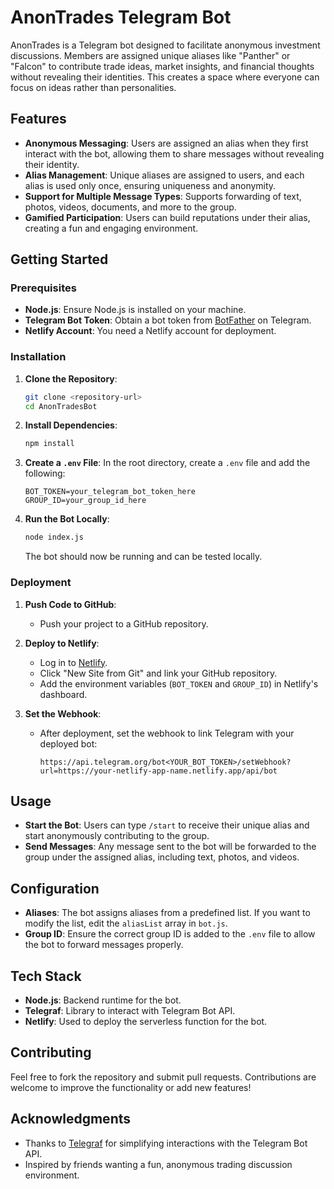 # AnonTrades Telegram Bot

AnonTrades is a Telegram bot designed to facilitate anonymous investment discussions. Members are assigned unique aliases like "Panther" or "Falcon" to contribute trade ideas, market insights, and financial thoughts without revealing their identities. This creates a space where everyone can focus on ideas rather than personalities.

## Features

- **Anonymous Messaging**: Users are assigned an alias when they first interact with the bot, allowing them to share messages without revealing their identity.
- **Alias Management**: Unique aliases are assigned to users, and each alias is used only once, ensuring uniqueness and anonymity.
- **Support for Multiple Message Types**: Supports forwarding of text, photos, videos, documents, and more to the group.
- **Gamified Participation**: Users can build reputations under their alias, creating a fun and engaging environment.

## Getting Started

### Prerequisites

- **Node.js**: Ensure Node.js is installed on your machine.
- **Telegram Bot Token**: Obtain a bot token from [BotFather](https://t.me/botfather) on Telegram.
- **Netlify Account**: You need a Netlify account for deployment.

### Installation

1. **Clone the Repository**:

   ```sh
   git clone <repository-url>
   cd AnonTradesBot
   ```

2. **Install Dependencies**:

   ```sh
   npm install
   ```

3. **Create a `.env` File**:
   In the root directory, create a `.env` file and add the following:

   ```env
   BOT_TOKEN=your_telegram_bot_token_here
   GROUP_ID=your_group_id_here
   ```

4. **Run the Bot Locally**:
   ```sh
   node index.js
   ```
   The bot should now be running and can be tested locally.

### Deployment

1. **Push Code to GitHub**:

   - Push your project to a GitHub repository.

2. **Deploy to Netlify**:

   - Log in to [Netlify](https://www.netlify.com/).
   - Click "New Site from Git" and link your GitHub repository.
   - Add the environment variables (`BOT_TOKEN` and `GROUP_ID`) in Netlify's dashboard.

3. **Set the Webhook**:
   - After deployment, set the webhook to link Telegram with your deployed bot:
     ```
     https://api.telegram.org/bot<YOUR_BOT_TOKEN>/setWebhook?url=https://your-netlify-app-name.netlify.app/api/bot
     ```

## Usage

- **Start the Bot**: Users can type `/start` to receive their unique alias and start anonymously contributing to the group.
- **Send Messages**: Any message sent to the bot will be forwarded to the group under the assigned alias, including text, photos, and videos.

## Configuration

- **Aliases**: The bot assigns aliases from a predefined list. If you want to modify the list, edit the `aliasList` array in `bot.js`.
- **Group ID**: Ensure the correct group ID is added to the `.env` file to allow the bot to forward messages properly.

## Tech Stack

- **Node.js**: Backend runtime for the bot.
- **Telegraf**: Library to interact with Telegram Bot API.
- **Netlify**: Used to deploy the serverless function for the bot.

## Contributing

Feel free to fork the repository and submit pull requests. Contributions are welcome to improve the functionality or add new features!

## Acknowledgments

- Thanks to [Telegraf](https://telegraf.js.org/) for simplifying interactions with the Telegram Bot API.
- Inspired by friends wanting a fun, anonymous trading discussion environment.
